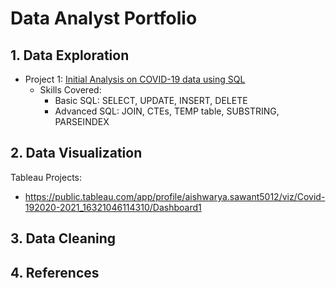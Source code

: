 # Data Analyst Portfolio 
## 1. Data Exploration
* Project 1: [Initial Analysis on COVID-19 data using SQL]( https://github.com/aishwaryasaw/Projects/blob/5c9f2bd32f32d537c93093b418f0c6f873734e93/COVID%20Data%20Exploration%20-%20SQL.sql)
  * Skills Covered:
    * Basic SQL: SELECT, UPDATE, INSERT, DELETE
    * Advanced SQL: JOIN, CTEs, TEMP table, SUBSTRING, PARSEINDEX

## 2. Data Visualization
Tableau Projects: 
- https://public.tableau.com/app/profile/aishwarya.sawant5012/viz/Covid-192020-2021_16321046114310/Dashboard1

## 3. Data Cleaning

## 4. References
